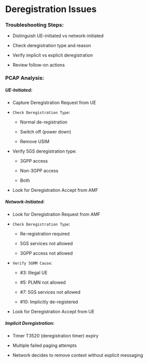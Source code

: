 # Deregistration Issues 

### Troubleshooting Steps: 

- Distinguish UE-initiated vs network-initiated 

- Check deregistration type and reason 

- Verify implicit vs explicit deregistration 

- Review follow-on actions 

### PCAP Analysis: 

##### UE-Initiated: 

- Capture Deregistration Request from UE 

- `Check Deregistration Type`: 

    - Normal de-registration 

    - Switch off (power down) 

    - Remove USIM 

- Verify 5GS deregistration type: 

    - 3GPP access 

    - Non-3GPP access 

    - Both 

- Look for Deregistration Accept from AMF 

##### Network-Initiated: 

- Look for Deregistration Request from AMF 

- `Check Deregistration Type`: 

    - Re-registration required 

    - 5GS services not allowed 

    - 3GPP access not allowed 

- `Verify 5GMM Cause`: 

    - #3: Illegal UE 

    - #5: PLMN not allowed 

    - #7: 5GS services not allowed 

    - #10: Implicitly de-registered 

- Look for Deregistration Accept from UE 

##### Implicit Deregistration: 

- Timer T3520 (deregistration timer) expiry 

- Multiple failed paging attempts 

- Network decides to remove context without explicit messaging
